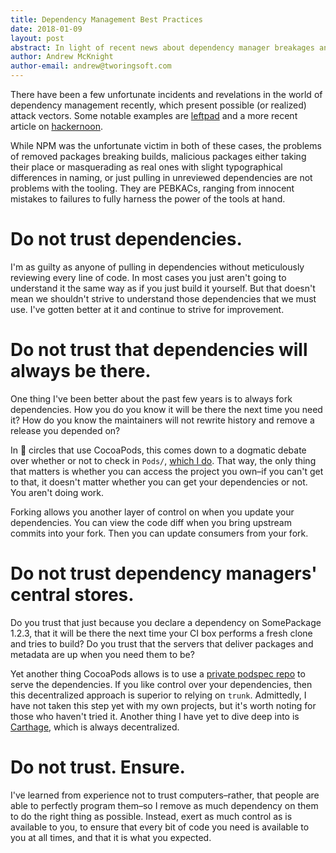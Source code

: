 ```yaml
---
title: Dependency Management Best Practices
date: 2018-01-09
layout: post
abstract: In light of recent news about dependency manager breakages and vulnerabilities, highlighting some steps you can take to protect your dependencies and the projects for which you need them.
author: Andrew McKnight
author-email: andrew@tworingsoft.com
---
```


There have been a few unfortunate incidents and revelations in the world of dependency management recently, which present possible (or realized) attack vectors. Some notable examples are [leftpad](http://blog.npmjs.org/post/141577284765/kik-left-pad-and-npm) and a more recent article on [hackernoon](https://hackernoon.com/im-harvesting-credit-card-numbers-and-passwords-from-your-site-here-s-how-9a8cb347c5b5). 

While NPM was the unfortunate victim in both of these cases, the problems of removed packages breaking builds, malicious packages either taking their place or masquerading as real ones with slight typographical differences in naming, or just pulling in unreviewed dependencies are not problems with the tooling. They are PEBKACs, ranging from innocent mistakes to failures to fully harness the power of the tools at hand.

# Do not trust dependencies.

I'm as guilty as anyone of pulling in dependencies without meticulously reviewing every line of code. In most cases you just aren't going to understand it the same way as if you just build it yourself. But that doesn't mean we shouldn't strive to understand those dependencies that we must use. I've gotten better at it and continue to strive for improvement.

# Do not trust that dependencies will always be there.

One thing I've been better about the past few years is to always fork dependencies. How you do you know it will be there the next time you need it? How do you know the maintainers will not rewrite history and remove a release you depended on?

In  circles that use CocoaPods, this comes down to a dogmatic debate over whether or not to check in `Pods/`, [which I do](http://tworingsoft.com/blog/2017/04/12/source-control-management-vs-dependency-management.html). That way, the only thing that matters is whether you can access the project you own–if you can't get to that, it doesn't matter whether you can get your dependencies or not. You aren't doing work.

Forking allows you another layer of control on when you update your dependencies. You can view the code diff when you bring upstream commits into your fork. Then you can update consumers from your fork. 

# Do not trust dependency managers' central stores.

Do you trust that just because you declare a dependency on SomePackage 1.2.3, that it will be there the next time your CI box performs a fresh clone and tries to build? Do you trust that the servers that deliver packages and metadata are up when you need them to be?

Yet another thing CocoaPods allows is to use a [private podspec repo](http://guides.cocoapods.org/making/private-cocoapods.html) to serve the dependencies. If you like control over your dependencies, then this decentralized approach is superior to relying on `trunk`. Admittedly, I have not taken this step yet with my own projects, but it's worth noting for those who haven't tried it. Another thing I have yet to dive deep into is [Carthage](https://github.com/Carthage/Carthage), which is always decentralized.

# Do not trust. Ensure.

I've learned from experience not to trust computers–rather, that people are able to perfectly program them–so I remove as much dependency on them to do the right thing as possible. Instead, exert as much control as is available to you, to ensure that every bit of code you need is available to you at all times, and that it is what you expected.